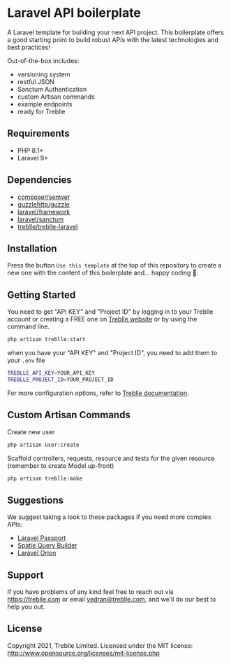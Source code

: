 # Laravel API boilerplate

A Laravel template for building your next API project. 
This boilerplate offers a good starting point to build robust APIs with the latest technologies and best practices! 

Out-of-the-box includes:
- versioning system
- restful JSON
- Sanctum Authentication
- custom Artisan commands
- example endpoints
- ready for Treblle

## Requirements
* PHP 8.1+
* Laravel 9+

## Dependencies

- [composer/semver](https://github.com/composer/semver)
- [guzzlehttp/guzzle](https://github.com/guzzle/guzzle)
- [laravel/framework](https://github.com/laravel/framework)
- [laravel/sanctum](https://github.com/laravel/sanctum)
- [treblle/treblle-laravel](https://github.com/treblle/treblle-laravel)

## Installation

Press the button `Use this template` at the top of this repository to create a new one with the content of this boilerplate and... happy coding 🎉.

## Getting Started

You need to get "API KEY" and "Project ID" by logging in to your Treblle account or creating a FREE one on [Treblle website](https://treblle.com/register) or by using the command line. 

```bash
php artisan treblle:start
```

when you have your "API KEY" and "Project ID", you need to add them to your `.env` file 

```bash
TREBLLE_API_KEY=YOUR_API_KEY
TREBLLE_PROJECT_ID=YOUR_PROJECT_ID
```

For more configuration options, refer to [Treblle documentation](https://github.com/Treblle/treblle-laravel#configuration-options).

## Custom Artisan Commands

Create new user
```bash
php artisan user:create
```
  
Scaffold controllers, requests, resource and tests for the given resource (remember to create Model up-front) 
```bash
php artisan treblle:make
```

## Suggestions

We suggest taking a look to these packages if you need more complex APIs:
- [Laravel Passport](https://github.com/laravel/passport)
- [Spatie Query Builder](https://github.com/spatie/laravel-query-builder)
- [Laravel Orion](https://tailflow.github.io/laravel-orion-docs/)

## Support

If you have problems of any kind feel free to reach out via <https://treblle.com> or email vedran@treblle.com, and we'll
do our best to help you out.

## License

Copyright 2021, Treblle Limited. Licensed under the MIT license:
http://www.opensource.org/licenses/mit-license.php
